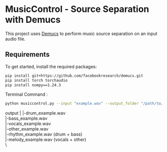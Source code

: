 # MusicControl - Source Separation with Demucs

This project uses [Demucs](https://github.com/facebookresearch/demucs) to perform music source separation on an input audio file.

## Requirements

To get started, install the required packages:

```bash
pip install git+https://github.com/facebookresearch/demucs.git
pip install torch torchaudio
pip install numpy==1.24.3
```

Terminal Command :
```bash
python musiccontrol.py --input "example.wav" --output_folder "/path/to/output"
```


output
|
|-drum_example.wav\
|-bass_example.wav\
|-vocals_example.wav\
|-other_example.wav\
|-rhythm_example.wav (drum + bass)\
|-melody_example.wav (vocals + other)\
 \

